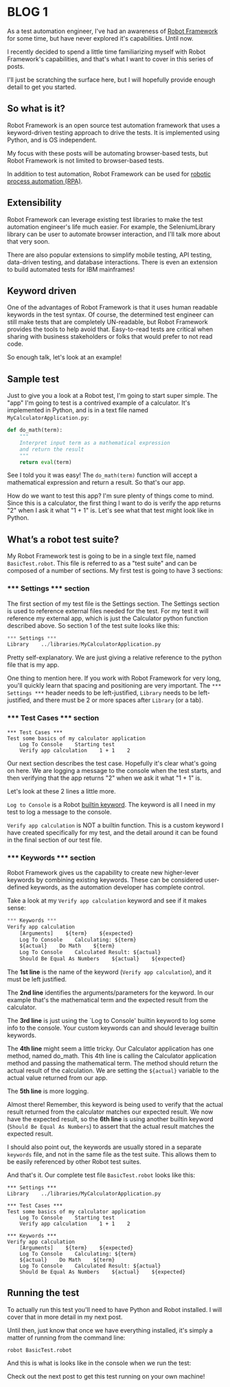 # BLOG 1

As a test automation engineer, I've had an awareness of [Robot Framework](http://robotframework.org/) for some time, but have never explored it's capabilities.  Until now.  

I recently decided to spend a little time familiarizing myself with Robot Framework's capabilities, and that's what I want to cover in this series of posts.

I'll just be scratching the surface here, but I will hopefully provide enough detail to get you started.

## So what is it?
Robot Framework is an open source test automation framework that uses a keyword-driven testing approach to drive the tests.  It is implemented using Python, and is OS independent.  

My focus with these posts will be automating browser-based tests, but Robot Framework is not limited to browser-based tests.   

In addition to test automation, Robot Framework can be used for [robotic process automation (RPA)](https://robotframework.org/rpa/).

## Extensibility
Robot Framework can leverage existing test libraries to make the test automation engineer's life much easier.  For example, the SeleniumLibrary library can be user to automate browser interaction, and I'll talk more about that very soon.  

There are also popular extensions to simplify mobile testing, API testing, data-driven testing, and database interactions.  There is even an extension to build automated tests for IBM mainframes!

## Keyword driven
One of the advantages of Robot Framework is that it uses human readable keywords in the test syntax.  Of course, the determined test engineer can still make tests that are completely UN-readable, but Robot Framework provides the tools to help avoid that.  Easy-to-read tests are critical when sharing with business stakeholders or folks that would prefer to not read code.

So enough talk, let's look at an example!

## Sample test
Just to give you a look at a Robot test, I'm going to start super simple.  The "app" I'm going to test is a contrived example of a calculator.  It's implemented in Python, and is in a text file named `MyCalculatorApplication.py`:
```python
def do_math(term):
    """
    Interpret input term as a mathematical expression
    and return the result
    """
    return eval(term)
```

See I told you it was easy!  The `do_math(term)` function will accept a mathematical expression and return a result. So that's our app.  

How do we want to test this app?  I'm sure plenty of things come to mind.  Since this is a calculator, the first thing I want to do is verify the app returns "2" when I ask it what "1 + 1" is.  Let's see what that test might look like in Python.

## What’s a robot test suite?
My Robot Framework test is going to be in a single text file, named `BasicTest.robot`.  This file is referred to as a "test suite" and can be composed of a number of sections.  My first test is going to have 3 sections:

### *** Settings *** section
The first section of my test file is the Settings section.  The Settings section is used to reference external files needed for the test.  For my test it will reference my external app, which is just the Calculator python function described above.  So section 1 of the test suite  looks like this:
```python
*** Settings ***
Library    ../libraries/MyCalculatorApplication.py
```

Pretty self-explanatory.  We are just giving a relative reference to the python file that is my app.

One thing to mention here.  If you work with Robot Framework for very long, you'll quickly learn that spacing and positioning are very important.  The `*** Settings ***` header needs to be left-justified, `Library` needs to be left-justified, and there must be 2 or more spaces after `Library` (or a tab). 

### *** Test Cases *** section

```
*** Test Cases ***
Test some basics of my calculator application
    Log To Console    Starting test
    Verify app calculation    1 + 1    2
```
Our next section describes the test case.  Hopefully it's clear what's going on here.  We are logging a message to the console when the test starts, and then verifying that the app returns "2" when we ask it what "1 + 1" is.  

Let's look at these 2 lines a little more. 

`Log to Console` is a Robot [builtin keyword](https://robotframework.org/robotframework/latest/libraries/BuiltIn.html).  The keyword is all I need in my test to log a message to the console.

`Verify app calculation` is NOT a builtin function.  This is a custom keyword I have created specifically for my test, and the detail around it can be found in the final section of our test file.

### *** Keywords *** section
Robot Framework gives us the capability to create new higher-lever keywords by combining existing keywords.  These can be considered user-defined keywords, as the automation developer has complete control.

Take a look at my `Verify app calculation` keyword and see if it makes sense:
```python
*** Keywords ***
Verify app calculation 
    [Arguments]    ${term}    ${expected}
    Log To Console    Calculating: ${term}
    ${actual}    Do Math    ${term}
    Log To Console    Calculated Result: ${actual}
    Should Be Equal As Numbers    ${actual}    ${expected}
```

The **1st line** is the name of the keyword (`Verify app calculation`), and it must be left justified.

The **2nd line** identifies the arguments/parameters for the keyword.  In our example that's the mathematical term and the expected result from the calculator.

The **3rd line** is just using the `Log to Console' builtin keyword to log some info to the console.  Your custom keywords can and should leverage builtin keywords.

The **4th line** might seem a little tricky.  Our Calculator application has one method, named do_math.  This 4th line is calling the Calculator application method and passing the mathematical term.  The method should return the actual result of the calculation.  We are setting the `${actual}` variable to the actual value returned from our app.

The **5th line** is more logging.

Almost there!  Remember, this keyword is being used to verify that the actual result returned from the calculator matches our expected result.  We now have the expected result, so the **6th line** is using another builtin keyword (`Should Be Equal As Numbers`) to assert that the actual result matches the expected result.

I should also point out, the keywords are usually stored in a separate `keywords` file, and not in the same file as the test suite.  This allows them to be easily referenced by other Robot test suites.  

And that's it.  Our complete test file `BasicTest.robot` looks like this:
```
*** Settings ***
Library    ../libraries/MyCalculatorApplication.py

*** Test Cases ***
Test some basics of my calculator application
    Log To Console    Starting test
    Verify app calculation    1 + 1    2

*** Keywords ***
Verify app calculation 
    [Arguments]    ${term}    ${expected}
    Log To Console    Calculating: ${term}
    ${actual}    Do Math    ${term}
    Log To Console    Calculated Result: ${actual}
    Should Be Equal As Numbers    ${actual}    ${expected}
```
## Running the test
To actually run this test you'll need to have Python and Robot installed.  I will cover that in more detail in my next post.

Until then, just know that once we have everything installed, it's simply a matter of running from the command line:
```
robot BasicTest.robot
```

And this is what is looks like in the console when we run the test:


Check out the next post to get this test running on your own machine!
